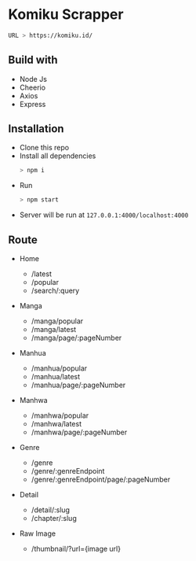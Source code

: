 # Komiku Scrapper

```bash
URL > https://komiku.id/
```

## Build with

-   Node Js
-   Cheerio
-   Axios
-   Express

## Installation

-   Clone this repo
-   Install all dependencies
    ```bash
    > npm i
    ```
-   Run
    ```bash
    > npm start
    ```
-   Server will be run at `127.0.0.1:4000/localhost:4000`

## Route

-   Home

    -   /latest
    -   /popular
    -   /search/:query

-   Manga

    -   /manga/popular
    -   /manga/latest
    -   /manga/page/:pageNumber

-   Manhua

    -   /manhua/popular
    -   /manhua/latest
    -   /manhua/page/:pageNumber

-   Manhwa

    -   /manhwa/popular
    -   /manhwa/latest
    -   /manhwa/page/:pageNumber

-   Genre

    -   /genre
    -   /genre/:genreEndpoint
    -   /genre/:genreEndpoint/page/:pageNumber

-   Detail
    -   /detail/:slug
    -   /chapter/:slug

-   Raw Image
    -   /thumbnail/?url={image url}
